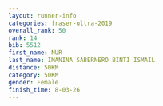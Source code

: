 ```yaml
---
layout: runner-info 
categories: fraser-ultra-2019 
overall_rank: 50
rank: 14
bib: 5512
first_name: NUR
last_name: IMANINA SABERNERO BINTI ISMAIL
distance: 50KM
category: 50KM
gender: Female
finish_time: 8-03-26
---
```

